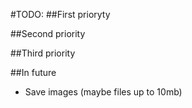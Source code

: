#TODO:
##First prioryty

##Second priority

##Third priority

##In future
- Save images (maybe files up to 10mb)